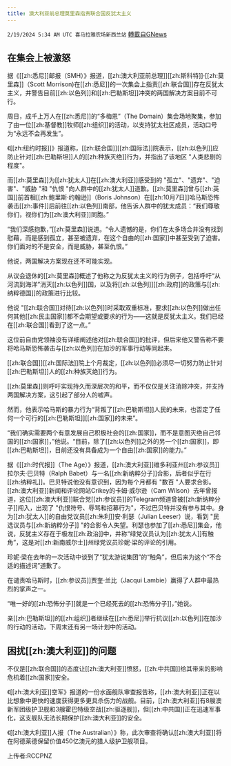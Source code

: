 ```yaml
---
title: 澳大利亚前总理莫里森指责联合国反犹太主义
---
```

`2/19/2024 5:34 AM UTC 喜马拉雅农场新西兰站` [轉載自GNews](https://gnews.org/articles/2321774)

        

## 在集会上被激怒

据《[[zh:悉尼]]邮报（SMH）》报道，[[zh:澳大利亚前总理]][[zh:斯科特]]·[[zh:莫里森]]（Scott Morrison)在[[zh:悉尼]]的一次集会上指责[[zh:联合国]]存在反犹太主义，并警告目前[[zh:以色列]]和[[zh:巴勒斯坦]]冲突的两国解决方案目前不可行。

周日，成千上万人在[[zh:悉尼]]的“多梅恩”（The Domain）集会场地聚集，参加了由一位[[zh:基督教]]牧师[[zh:组织]]的活动，以支持犹太社区成员，活动口号为“永远不会再发生”。

《[[zh:纽约时报]]》报道称，[[zh:联合国]][[zh:国际法]]院表示，[[zh:以色列]]应防止针对[[zh:巴勒斯坦]]人的[[zh:种族灭绝]]行为，并指出了该地区 "人类悲剧的程度"。

而[[zh:莫里森]]为[[zh:犹太人]]在[[zh:澳大利亚]]感受到的 "孤立"、"遗弃"、"迫害"、"威胁 "和 "仇恨 "向人群中的[[zh:犹太人]]道歉。[[zh:莫里森]]曾与[[zh:英国]]前首相[[zh:鲍里斯·约翰逊]]（Boris Johnson）在[[zh:10月7日]]哈马斯恐怖袭击[[zh:事件]]后前往[[zh:以色列]]南部，他告诉人群中的犹太成员：“我们尊敬你们，视你们为[[zh:澳大利亚]]同胞。”

“我们深感抱歉，”[[zh:莫里森]]说道。“令人遗憾的是，你们在太多场合并没有找到慰藉，而是感到孤立，甚至被遗弃，在这个自由的[[zh:国家]]中甚至受到了迫害。你们面对的不是安全，而是威胁，甚至仇恨。”

他说，两国解决方案现在还不可能实现。

从议会退休的[[zh:莫里森]]概述了他称之为反犹太主义的行为例子，包括呼吁“从河流到海洋”消灭[[zh:以色列]]国，以及将[[zh:以色列]][[zh:政府]]的政策与[[zh:纳粹德国]]的政策进行比较。

他说 "[[zh:联合国]]对待[[zh:以色列]]时采取双重标准，要求[[zh:以色列]]做出任何其他[[zh:民主国家]]都不会期望或要求的行为——这就是反犹太主义。我们已经在[[zh:联合国]]看到了这一点。”

这位前自由党领袖没有详细阐述他对[[zh:联合国]]的批评，但后来他又警告称不要将哈马斯恐怖袭击与[[zh:以色列]]在加沙的军事行动等同起来。 

[[zh:联合国]][[zh:国际法]]院上个月裁定，[[zh:以色列]]必须尽一切努力防止针对[[zh:巴勒斯坦]]人的[[zh:种族灭绝]]行为。

[[zh:莫里森]]则呼吁实现持久而深层次的和平，而不仅仅是关注消除冲突，并支持两国解决方案，这引起了部分人的嘘声。

然而，他表示哈马斯的暴力行为“背叛了[[zh:巴勒斯坦]]人民的未来，也否定了任何一个可行的[[zh:巴勒斯坦]][[zh:国家]]的未来”。

“我们确实需要两个有意发展自己积极社会的[[zh:国家]]，而不是意图灭绝自己邻国的[[zh:国家]]，”他说。“目前，除了[[zh:以色列]]之外的另一个[[zh:国家]]，即[[zh:巴勒斯坦]]，目前还没有具备成为一个自由[[zh:国家]]的能力。”

据《[[zh:时代报]]（The Age）》报道，[[zh:澳大利亚]]维多利亚州[[zh:参议员]]拉尔夫·巴贝特（Ralph Babet）与一名[[zh:新纳粹分子]]合影，后者似乎在行[[zh:纳粹礼]]。巴贝特说他没有意识到，因为每个月都有 "数百 "人要求合影。[[zh:澳大利亚]]新闻和评论网站Crikey的卡姆·威尔逊（Cam Wilson）去年曾报道，这位[[zh:澳大利亚]]联合党[[zh:参议员]]的Telegram频道曾被[[zh:新纳粹分子]]闯入，出现了 "仇恨符号、辱骂和招募行为"，不过巴贝特并没有参与其中。身为[[zh:犹太人]]的自由党议员[[zh:朱利]]安·利瑟（Julian Leeser）说，看到 "民选议员与[[zh:新纳粹分子]] "的合影令人失望。利瑟也参加了[[zh:悉尼]]集会，他说，反犹主义存在于极左[[zh:政治]]中，并称“绿党议员认为[[zh:犹太人]]有触角”，这是对[[zh:新南威尔士]]州绿党议员珍妮·梁的评论的引用。

珍妮·梁在去年的一次活动中谈到了“犹太游说集团”的“触角”，但后来为这个“不合适的描述词”道歉了。

在谴责哈马斯时，[[zh:参议员]]贾奎·兰比（Jacqui Lambie）赢得了人群中最热烈的掌声之一。

“唯一好的[[zh:恐怖分子]]就是一个已经死去的[[zh:恐怖分子]]，”她说。

亲[[zh:巴勒斯坦]]的[[zh:组织]]者继续在[[zh:悉尼]]举行抗议[[zh:以色列]]在加沙的行动的活动，下周末还有另一场计划中的活动。

## 困扰[[zh:澳大利亚]]的问题

不仅是[[zh:联合国]]的态度让[[zh:澳大利亚]]愤怒，[[zh:中共国]]给其带来的影响危机着[[zh:国家]]安全。

《[[zh:澳大利亚]]空军》报道的一份水面舰队审查报告称，[[zh:澳大利亚]]正在以比想象中更快的速度获得更多更具杀伤力的战舰。目前，[[zh:澳大利亚]]有8艘澳新军团级护卫舰和3艘霍巴特级空战[[zh:驱逐舰]]，但[[zh:中共国]]正在迅速军事化，这支舰队无法长期保护[[zh:澳大利亚]]的安全。

《[[zh:澳大利亚]]人报（The Australian）》称，此次审查将确认[[zh:澳大利亚]]将在阿德莱德保留价值450亿澳元的猎人级护卫舰项目。

上传者:RCCPNZ

